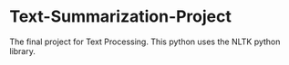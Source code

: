 # Text-Summarization-Project
The final project for Text Processing. This python uses the NLTK python library.
